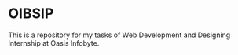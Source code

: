 # OIBSIP
This is a repository for my tasks of Web Development and Designing Internship at Oasis Infobyte.
